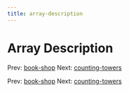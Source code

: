 ```yaml
---
title: array-description
---
```




# Array Description

Prev: [book-shop](book-shop.md) Next:
[counting-towers](counting-towers.md)

Prev: [book-shop](book-shop.md) Next:
[counting-towers](counting-towers.md)
